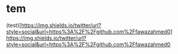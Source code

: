 # tem
 
(test)[https://img.shields.io/twitter/url?style=social&url=https%3A%2F%2Fgithub.com%2Ffawazahmed0]
https://img.shields.io/twitter/url?style=social&url=https%3A%2F%2Fgithub.com%2Ffawazahmed0
